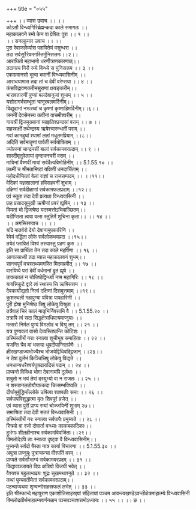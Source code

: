 +++
title = "०५५"

+++
।। व्यास उवाच ।। ।।  
कोऽसौ विन्ध्यगिरिर्ब्रह्मन्कदा काले समागतः ।।  
महाकालवने रम्ये केन वा प्रेषितः पुरा ।। १ ।।  
।। सनत्कुमार उवाच ।। ।।  
पुरा रेवाजलैर्व्यास प्लावितेयं वसुन्धरा ।।  
तदा सर्वसुरैरेवमगस्तिर्मुनिसत्तमः।।२।।  
आराधितो महाभागो धरणीत्राणकारणात्।।  
तदागत्य गिरौ रम्ये विन्ध्ये स मुनिसत्तम ।। ३ ।।  
एकाग्रमानसो भूत्वा भवानीं विन्ध्यवासिनीम् ।।  
आराधयामास तदा तां च देवीं वरेप्सया ।। ४ ।।  
कंसविद्रावणकरीमसुराणां क्षयङ्करीम्।।  
भारावतारणीं पुण्यां बलदेवानुजां शुभाम् ।। ५ ।।  
यशोदागर्भसम्भूतां चाणूरबलमर्दिनीम्।।  
विद्युदाभां नभःस्थां च कृष्णां कृष्णाहिमर्दिनीम्।।६।।  
जननीं देवसेनस्य कवीनां वाचमीश्वरीम् ।।  
गायत्रीं द्विजमुख्यानां व्याहृतिश्छन्दसां वराम् ।। ७ ।।  
सहस्राक्षीं तथेन्द्रस्य ऋषेश्चारुन्धतीं पराम् ।।  
गवां कामदुघां श्यामां लतां मधुतमप्रियाम् ।।८।।  
अदितिं सर्वमातॄणां पार्वतीं सर्वयोषिताम् ।।  
ज्योत्स्नां चान्द्रमसीं बालां सर्वकामवरप्रदाम् ।। ९ ।।  
शारदीमृतुवेलायां वृन्दावनचरीं वराम् ।।  
मायिनां वैष्णवीं मायां सर्वदैत्यविमोहिनीम् ।। 5.1.55.१० ।।  
लक्ष्मीं च श्रीमतामिष्टां यक्षिणीं धनदार्चिताम् ।।  
महोदधीप्सितां वेलां राज्ञां च राजसम्पदम् ।। ।।११।।  
वेदिकां यज्ञशालानां हविराहवनीं शुभाम् ।  
दक्षिणां सर्वदीक्षाणां सर्वकामफलप्रदाम् ।।१२।।  
एवं स्तुता तदा देवी प्रत्यक्षा विन्ध्यवासिनी ।।  
प्राह प्रसादसुमुखी ऋषीणां प्रवरं ह्यृषिम् ।। १३ ।।  
वियतां भो द्विजश्रेष्ठ यदस्मत्तोऽभिवाञ्छितम्।।  
यदीप्सिता त्वया वत्स स्तुतिर्मे शुचिना कृता।। ।। १४ ।।  
।। अगस्तिरुवाच ।। ।।  
यदि मातर्वरो देयो देवानामुपकारिणि ।।  
रेवेयं वर्द्धिता लोके सर्वलोकभयप्रदा ।।१५।।  
तयेदं प्लावितं विश्वं तस्यास्तु ग्रहणं कुरु ।।  
इति सा प्रार्थिता तेन तदा काले महर्षिणा ।। १६ ।।  
आगात्साध्वी तदा व्यास महाकालवनं शुभम्।।  
सान्त्वपूर्वं वचस्तथ्यमगस्ति मिदमब्रवीत् ।। १७ ।।  
वारयिष्ये परां देवीं वर्धमानां द्रुतं ह्यृषे ।।  
तावत्कालं न चोत्तिष्ठेद्विन्ध्यो नाम महागिरिः ।। १८ ।।  
यावत्त्रिकूटे द्वारे त्वं स्थास्य सि ऋषिसत्तम ।।  
देवकार्योद्यतो नित्यं दक्षिणां दिशमुत्तमाम् ।।१९।।  
कुशस्थली महापुण्या पवित्रा पापहारिणी ।।  
पुरी ह्येषा मुनिश्रेष्ठ त्रिषु लोकेषु विश्रुता ।।  
तत्रैवाहं चिरं कालं मातृभिर्निवसामि वै ।। 5.1.55.२० ।।  
तत्रापि त्वं सदा सिद्धक्षेत्राधिपत्यमाप्नुयाः ।।  
मत्सरो निर्मलं पुण्यं विमलोदं च विश्रु तम् ।। २१ ।।  
यत्र पुण्यवतां वासो देव्यस्तिष्ठन्ति कोटिशः ।।  
तस्मिंस्तीर्थे नराः स्नात्वा शुचीभूय समाहिताः ।। २२ ।।  
यजन्ति चैव मां भक्त्या धूपदीपाग्नितर्पणैः ।।  
क्षीरखण्डाज्यभोज्यैश्च भोजयेद्विधिवद्द्विजान् ।।२३।।  
न तेषां दुर्लभं किञ्चित्त्रिषु लोकेषु विद्यते ।।  
धनधान्यधरैश्वर्यपुत्रदारादिसं पदाम् ।। २४ ।।  
प्राप्यन्ते विविधा भोगा देवानामपि दुर्लभाः ।।  
शत्रुतो न भयं तेषां दस्युभ्यो वा न राजतः ।। २५ ।।  
न शस्त्रानलतोयौघात्कदा चित्सम्भविष्यति ।।  
दीर्घायुर्बुद्धिमाँल्लोके उषित्वा शाश्वतीः समाः ।। २६ ।।  
सर्वपापविशुद्धात्मा मृतः शिवपुरं व्रजेत् ।।  
एवं व्यास पुरीं प्राप्य रम्यां चोज्जयिनीं शुभाम् २७।।  
समाश्रिता तदा देवी सततं विन्ध्यवासिनी ।।  
तस्मिंस्तीर्थे नरः स्नात्वा सर्वपापैः प्रमुच्यते ।। २८ ।।  
स्त्रियो वा रजो दोषार्ता वन्ध्याः काकबकादिकाः।।  
दुर्भगाः शीलहीनाश्च सर्वकामविवर्जिताः।।२९।।  
विमलोदेऽपि ताः स्नात्वा दृष्ट्वा वै विन्ध्यवासिनीम्।।  
मुच्यन्ते सर्वदो षैस्ता नात्र कार्या विचारणा ।। 5.1.55.३० ।।  
अपुत्रा प्राप्नुयुः पुत्रान्कन्या वीरपतिं वरम् ।।  
प्राप्यते सर्वसौभाग्यं सर्वकामवरप्रदम् ।। ३१ ।।  
विद्यावाञ्जायते विप्रः क्षत्रियो विजयी भवेत् ।।  
वैश्यश्च बहुलाभाढ्यः शूद्रः सुखमथाश्नुते ।। ३२ ।।  
कथां पुण्यवतीमेतां सर्वकामवरप्रदाम्।।  
पठन्वाप्यथवा शृण्वन्गोसहस्रफलं लभेत् ।। ३३ ।।  
इति श्रीस्कान्दे महापुराण एकाशीतिसाहस्र्यां संहितायां पञ्चम आवन्त्यखण्डेऽवन्तीक्षेत्रमाहात्म्ये विन्ध्यवासिनी विमलोदतीर्थमाहात्म्यवर्णनन्नाम पञ्चपञ्चाशत्तमोऽध्यायः ।। ५५ ।। ।। छ ।।
